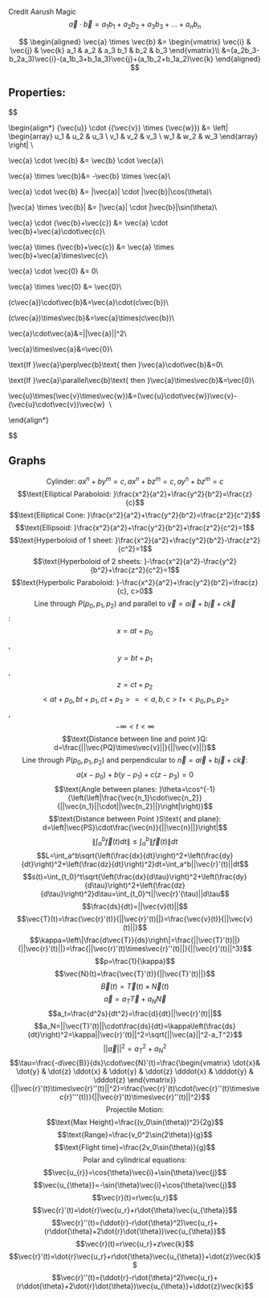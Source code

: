 Credit Aarush Magic
$$\vec{a} \cdot \vec{b} = a_1b_1+a_2b_2+a_3b_3+...+a_nb_n$$

$$
\begin{aligned}
\vec{a} \times \vec{b} &=
\begin{vmatrix} \vec{i} & \vec{j} & \vec{k}
a_1 & a_2 & a_3
b_1 & b_2 & b_3  \end{vmatrix}\\
&=(a_2b_3-b_2a_3)\vec{i}-(a_1b_3+b_1a_3)\vec{j}+(a_1b_2+b_1a_2)\vec{k}
\end{aligned}
$$

## Properties:
$$

\begin{align*}
{\vec{u}} \cdot ({\vec{v}} \times {\vec{w}}) &= 
\left|
\begin{array}
    u_1 & u_2 & u_3 \\
    v_1 & v_2 & v_3 \\
    w_1 & w_2 & w_3 
\end{array}
\right| \\

\vec{a} \cdot \vec{b} &= \vec{b} \cdot \vec{a}\\

\vec{a} \times \vec{b}&= -\vec{b} \times \vec{a}\\

\vec{a} \cdot \vec{b} &= |\vec{a}| \cdot |\vec{b}|\cos(\theta)\\

|\vec{a} \times \vec{b}| &= |\vec{a}| \cdot |\vec{b}|\sin(\theta)\\

\vec{a} \cdot (\vec{b}+\vec{c}) &= \vec{a} \cdot \vec{b}+\vec{a}\cdot\vec{c}\\

\vec{a} \times (\vec{b}+\vec{c}) &= \vec{a} \times \vec{b}+\vec{a}\times\vec{c}\\

\vec{a} \cdot \vec{0} &= 0\\

\vec{a} \times \vec{0} &= \vec{0}\\

(c\vec{a})\cdot\vec{b}&=\vec{a}\cdot(c\vec{b})\\

(c\vec{a})\times\vec{b}&=\vec{a}\times(c\vec{b})\\

\vec{a}\cdot\vec{a}&=||\vec{a}||^2\\

\vec{a}\times\vec{a}&=\vec{0}\\

\text{If }\vec{a}\perp\vec{b}\text{ then }\vec{a}\cdot\vec{b}&=0\\

\text{If }\vec{a}\parallel\vec{b}\text{ then }\vec{a}\times\vec{b}&=\vec{0}\\

\vec{u}\times(\vec{v}\times\vec{w})&=(\vec{u}\cdot\vec{w})\vec{v}-(\vec{u}\cdot\vec{v})\vec{w}  \\

\end{align*}

$$

## Graphs
$$\text{Cylinder: }ax^n+by^m=c,ax^n+bz^m=c,ay^n+bz^m=c$$
$$\text{Elliptical Paraboloid: }\frac{x^2}{a^2}+\frac{y^2}{b^2}=\frac{z}{c}$$
$$\text{Elliptical Cone: }\frac{x^2}{a^2}+\frac{y^2}{b^2}=\frac{z^2}{c^2}$$
$$\text{Ellipsoid: }\frac{x^2}{a^2}+\frac{y^2}{b^2}+\frac{z^2}{c^2}=1$$
$$\text{Hyperboloid of 1 sheet: }\frac{x^2}{a^2}+\frac{y^2}{b^2}-\frac{z^2}{c^2}=1$$
$$\text{Hyperboloid of 2 sheets: }-\frac{x^2}{a^2}-\frac{y^2}{b^2}+\frac{z^2}{c^2}=1$$
$$\text{Hyperbolic Paraboloid: }-\frac{x^2}{a^2}+\frac{y^2}{b^2}=\frac{z}{c}, c>0$$
$$\text{Line through }P(p_0,p_1,p_2)\text{ and parallel to }\vec{v}=a\vec{i}+b\vec{j}+c\vec{k}$$:
$$x=at+p_0$$, $$y=bt+p_1$$, $$z=ct+p_2$$
$$<at+p_0,bt+p_1,ct+p_3>=<a,b,c>t+<p_0,p_1,p_2>$$, $$-\infty<t<\infty$$
$$\text{Distance between line and point }Q: d=\frac{||\vec{PQ}\times\vec{v}||}{||\vec{v}||}$$
$$\text{Line through }P(p_0,p_1,p_2)\text{ and perpendicular to }\vec{n}=a\vec{i}+b\vec{j}+c\vec{k}:$$
$$a(x-p_0)+b(y-p_1)+c(z-p_3)=0$$
$$\text{Angle between planes: }\theta=\cos^{-1}{\left(\left|\frac{\vec{n_1}\cdot\vec{n_2}}{||\vec{n_1}||\cdot||\vec{n_2}||}\right|\right)}$$
$$\text{Distance between Point }S\text{ and plane}: d=\left|\vec{PS}\cdot\frac{\vec{n}}{||\vec{n}||}\right|$$
$$\left\|\int_a^b\vec{f}(t)d{t}\right\|\leq\int_a^b\|\vec{f}(t)\|d{t}$$
$$L=\int_a^b\sqrt{\left(\frac{dx}{dt}\right)^2+\left(\frac{dy}{dt}\right)^2+\left(\frac{dz}{dt}\right)^2}dt=\int_a^b||\vec{r}'(t)||dt$$
$$s(t)=\int_{t_0}^t\sqrt{\left(\frac{dx}{d\tau}\right)^2+\left(\frac{dy}{d\tau}\right)^2+\left(\frac{dz}{d\tau}\right)^2}d\tau=\int_{t_0}^t||\vec{r}'(\tau)||d\tau$$
$$\frac{ds}{dt}=||\vec{v}(t)||$$
$$\vec{T}(t)=\frac{\vec{r}'(t)}{||\vec{r}'(t)||}=\frac{\vec{v}(t)}{||\vec{v}(t)||}$$
$$\kappa=\left\|\frac{d\vec{T}}{ds}\right\|=\frac{||\vec{T}'(t)||}{||\vec{r}'(t)||}=\frac{||\vec{r}'(t)\times\vec{r}''(t)||}{||\vec{r}'(t)||^3}$$
$$p=\frac{1}{\kappa}$$
$$\vec{N}(t)=\frac{\vec{T}'(t)}{||\vec{T}'(t)||}$$
$$\vec{B}(t)=\vec{T}(t)\times\vec{N}(t)$$
$$\vec{a}=a_T\vec{T}+a_N\vec{N}$$
$$a_t=\frac{d^2s}{dt^2}=\frac{d}{dt}||\vec{r}'(t)||$$
$$a_N=||\vec{T}'(t)||\cdot\frac{ds}{dt}=\kappa\left(\frac{ds}{dt}\right)^2=\kappa||\vec{r}'(t)||^2=\sqrt{||\vec{a}||^2-a_T^2}$$
$$||\vec{a}||^2=a_T^2+a_N^2$$
$$\tau=\frac{-d\vec{B}}{ds}\cdot\vec{N}'(t)=\frac{\begin{vmatrix} \dot{x}& \dot{y} & \dot{z}
\ddot{x} & \ddot{y} & \ddot{z}
\dddot{x} & \dddot{y} & \dddot{z}  \end{vmatrix}}{||\vec{r}'(t)\times\vec{r}''(t)||^2}=\frac{\vec{r}'(t)\cdot(\vec{r}''(t)\times\vec{r}'''(t))}{||\vec{r}'(t)\times\vec{r}''(t)||^2}$$
$$\text{Projectile Motion: }$$
$$\text{Max Height}=\frac{(v_0\sin(\theta))^2}{2g}$$
$$\text{Range}=\frac{v_0^2\sin(2\theta)}{g}$$
$$\text{Flight time}=\frac{2v_0\sin(\theta)}{g}$$
$$\text{Polar and cylindrical equations: }$$
$$\vec{u_{r}}=\cos{\theta}\vec{i}+\sin{\theta}\vec{j}$$
$$\vec{u_{\theta}}=-\sin{\theta}\vec{i}+\cos{\theta}\vec{j}$$
$$\vec{r}(t)=r\vec{u_r}$$
$$\vec{r}'(t)=\dot{r}\vec{u_r}+r\dot{\theta}\vec{u_{\theta}}$$
$$\vec{r}''(t)=(\ddot{r}-r\dot{\theta}^2)\vec{u_r}+(r\ddot{\theta}+2\dot{r}\dot{\theta})\vec{u_{\theta}}$$
$$\vec{r}(t)=r\vec{u_r}+z\vec{k}$$
$$\vec{r}'(t)=\dot{r}\vec{u_r}+r\dot{\theta}\vec{u_{\theta}}+\dot{z}\vec{k}$$
$$\vec{r}''(t)=(\ddot{r}-r\dot{\theta}^2)\vec{u_r}+(r\ddot{\theta}+2\dot{r}\dot{\theta})\vec{u_{\theta}}+\ddot{z}\vec{k}$$
